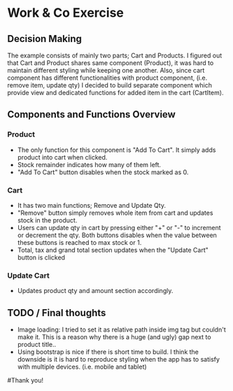 # Work & Co Exercise

## Decision Making

The example consists of mainly two parts; Cart and Products.
I figured out that Cart and Product shares same component (Product), it was hard to maintain different styling while keeping one another.
Also, since cart component has different functionalities with product component, (i.e. remove item, update qty) I decided to build separate component which provide view and dedicated functions for added item in the cart (CartItem).

## Components and Functions Overview

### Product

- The only function for this component is "Add To Cart". It simply adds product into cart when clicked.
- Stock remainder indicates how many of them left.
- "Add To Cart" button disables when the stock marked as 0.

### Cart

- It has two main functions; Remove and Update Qty.
- "Remove" button simply removes whole item from cart and updates stock in the product.
- Users can update qty in cart by pressing either "+" or "-" to increment or decrement the qty. Both buttons disables when the value between these buttons is reached to max stock or 1.
- Total, tax and grand total section updates when the "Update Cart" button is clicked

### Update Cart

- Updates product qty and amount section accordingly.

## TODO / Final thoughts

- Image loading: I tried to set it as relative path inside img tag but couldn't make it. This is a reason why there is a huge (and ugly) gap next to product title..
- Using bootstrap is nice if there is short time to build. I think the downside is it is hard to reproduce styling when the app has to satisfy with multiple devices. (i.e. mobile and tablet)

#Thank you!
